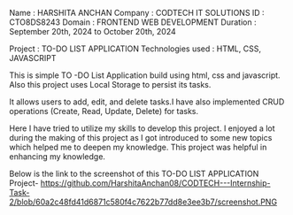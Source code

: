 Name : HARSHITA ANCHAN 
Company : CODTECH IT SOLUTIONS 
ID : CTO8DS8243 
Domain : FRONTEND WEB DEVELOPMENT 
Duration : September 20th, 2024 to October 20th, 2024

Project : TO-DO LIST APPLICATION 
Technologies used : HTML, CSS, JAVASCRIPT

This is simple TO -DO List Application build using html, css and javascript. Also this project uses Local Storage to persist its tasks.

It allows users to add, edit, and delete tasks.I have also implemented CRUD operations (Create, Read, Update, Delete) for tasks. 

Here I have tried to utilize my skills to develop this project. I enjoyed a lot during the making of this project as I got introduced to some new topics which helped me to deepen my knowledge. This project was helpful in enhancing my knowledge.

Below is the link to the screenshot of this TO-DO LIST APPLICATION Project-
https://github.com/HarshitaAnchan08/CODTECH---Internship-Task-2/blob/60a2c48fd41d6871c580f4c7622b77dd8e3ee3b7/screenshot.PNG
